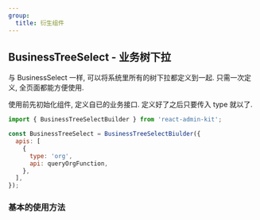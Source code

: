 ```yaml
---
group:
  title: 衍生组件
---
```


## BusinessTreeSelect - 业务树下拉

与 BusinessSelect 一样, 可以将系统里所有的树下拉都定义到一起. 只需一次定义, 全页面都能方便使用.

使用前先初始化组件, 定义自已的业务接口. 定义好了之后只要传入 type 就以了.

```js
import { BusinessTreeSelectBuilder } from 'react-admin-kit';

const BusinessTreeSelect = BusinessTreeSelectBiulder({
  apis: [
    {
      type: 'org',
      api: queryOrgFunction,
    },
  ],
});
```

### 基本的使用方法

<code src="./basic/index.tsx"></code>
